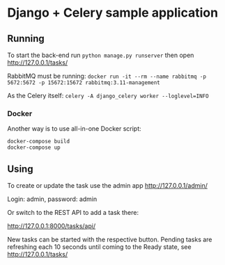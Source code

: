 # Django + Celery sample application
## Running
To start the back-end run
```python manage.py runserver```
then open http://127.0.0.1/tasks/

RabbitMQ must be running:
```docker run -it --rm --name rabbitmq -p 5672:5672 -p 15672:15672 rabbitmq:3.11-management```

As the Celery itself:
```celery -A django_celery worker --loglevel=INFO```

### Docker
Another way is to use all-in-one Docker script:
```
docker-compose build
docker-compose up
```

## Using
To create or update the task use the admin app http://127.0.0.1/admin/

Login: admin, password: admin

Or switch to the REST API to add a task there:

http://127.0.0.1:8000/tasks/api/

New tasks can be started with the respective button. Pending tasks are refreshing
each 10 seconds until coming to the Ready state, see http://127.0.0.1/tasks/
